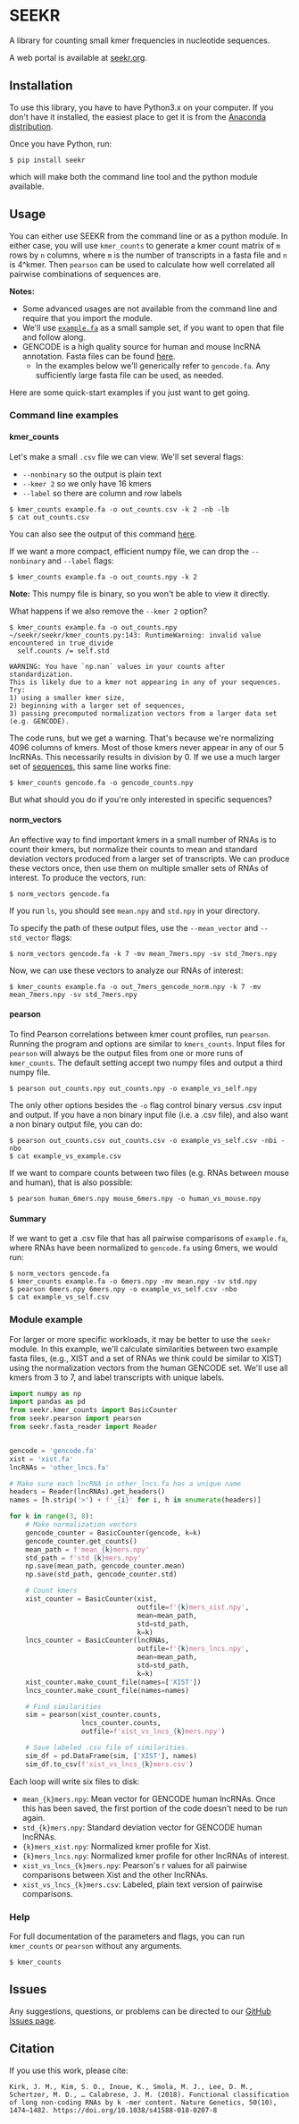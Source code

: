 # SEEKR

A library for counting small kmer frequencies in nucleotide sequences.

A web portal is available at [seekr.org](http://seekr.org).

## Installation

 To use this library, you have to have Python3.x on your computer. 
 If you don't have it installed, the easiest place to get it is from the 
 [Anaconda distribution](https://www.continuum.io/downloads).

 Once you have Python, run:

 ```commandline
 $ pip install seekr
 ```

 which will make both the command line tool and the python module available.

## Usage

You can either use SEEKR from the command line or as a python module. 
In either case, you will use `kmer_counts` to generate a kmer count matrix of `m` rows by `n` columns,
where `m` is the number of transcripts in a fasta file and `n` is 4^kmer. 
Then  `pearson` can be used to calculate how well correlated all pairwise combinations of sequences are.

**Notes:** 

* Some advanced usages are not available from the command line and require that you import the module.
* We'll use [`example.fa`](https://github.com/CalabreseLab/seekr/seekr/tests/data/example.fa) 
as a small sample set,
if you want to open that file and follow along.
* GENCODE is a high quality source for human and mouse lncRNA annotation.
Fasta files can be found [here](https://www.gencodegenes.org/releases/current.html).
  * In the examples below we'll generically refer to `gencode.fa`.
    Any sufficiently large fasta file can be used, as needed.

Here are some quick-start examples if you just want to get going.

### Command line examples

#### kmer_counts

Let's make a small `.csv` file we can view.
We'll set several flags:
* `--nonbinary` so the output is plain text
* `--kmer 2` so we only have 16 kmers
* `--label` so there are column and row labels

```commandline
$ kmer_counts example.fa -o out_counts.csv -k 2 -nb -lb
$ cat out_counts.csv

```

You can also see the output of this command 
[here](https://github.com/CalabreseLab/seekr/seekr/tests/data/example_2mers.csv).


If we want a more compact, efficient numpy file,
we can drop the `--nonbinary` and `--label` flags:

```commandline
$ kmer_counts example.fa -o out_counts.npy -k 2
```

**Note:** This numpy file is binary, so you won't be able to view it directly.

What happens if we also remove the `--kmer 2` option?

```commandline
$ kmer_counts example.fa -o out_counts.npy
~/seekr/seekr/kmer_counts.py:143: RuntimeWarning: invalid value encountered in true_divide
  self.counts /= self.std

WARNING: You have `np.nan` values in your counts after standardization. 
This is likely due to a kmer not appearing in any of your sequences. Try: 
1) using a smaller kmer size, 
2) beginning with a larger set of sequences, 
3) passing precomputed normalization vectors from a larger data set (e.g. GENCODE).

```

The code runs, but we get a warning. 
That's because we're normalizing 4096 columns of kmers.
Most of those kmers never appear in any of our 5 lncRNAs.
This necessarily results in division by 0. 
If we use a much larger set of [sequences](ftp://ftp.ebi.ac.uk/pub/databases/gencode/Gencode_human/release_28/gencode.v28.lncRNA_transcripts.fa.gz), 
this same line works fine:

```commandline
$ kmer_counts gencode.fa -o gencode_counts.npy
```

But what should you do if you're only interested in specific sequences?

#### norm_vectors

An effective way to find important kmers in a small number of RNAs is to
count their kmers, but normalize their counts to mean and 
standard deviation vectors produced from a larger set of transcripts.
We can produce these vectors once, then use them on multiple smaller sets
of RNAs of interest. To produce the vectors, run:

```commandline
$ norm_vectors gencode.fa 
```

If you run `ls`, you should see `mean.npy` and `std.npy` in your directory.

To specify the path of these output files,
use the `--mean_vector` and `--std_vector` flags:

```commandline
$ norm_vectors gencode.fa -k 7 -mv mean_7mers.npy -sv std_7mers.npy
```

Now, we can use these vectors to analyze our RNAs of interest:

```commandline
$ kmer_counts example.fa -o out_7mers_gencode_norm.npy -k 7 -mv mean_7mers.npy -sv std_7mers.npy
```

#### pearson

To find Pearson correlations between kmer count profiles, run `pearson`. 
Running the program and options are similar to `kmers_counts`. 
Input files for `pearson` will always be the output files from 
one or more runs of `kmer_counts`. 
The default setting accept two numpy files and output a third numpy file.

```commandline
$ pearson out_counts.npy out_counts.npy -o example_vs_self.npy
```

The only other options besides the `-o` flag control binary versus .csv input and output. 
If you have a non binary input file (i.e. a .csv file), 
and also want a non binary output file, you can do:

```commandline
$ pearson out_counts.csv out_counts.csv -o example_vs_self.csv -nbi -nbo
$ cat example_vs_example.csv

```

If we want to compare counts between two files 
(e.g. RNAs between mouse and human), 
that is also possible:

```commandline
$ pearson human_6mers.npy mouse_6mers.npy -o human_vs_mouse.npy
```

#### Summary

If we want to get a .csv file that has all pairwise comparisons of `example.fa`,
where RNAs have been normalized to `gencode.fa` using 6mers, we would run:

```commandline
$ norm_vectors gencode.fa
$ kmer_counts example.fa -o 6mers.npy -mv mean.npy -sv std.npy
$ pearson 6mers.npy 6mers.npy -o example_vs_self.csv -nbo
$ cat example_vs_self.csv
```
### Module example

For larger or more specific workloads, it may be better to use the `seekr` module.
In this example, we'll calculate similarities between two example fasta files,
(e.g., XIST and a set of RNAs we think could be similar to XIST)
using the normalization vectors from the human GENCODE set.
We'll use all kmers from 3 to 7, and label transcripts with unique labels.

```python
import numpy as np
import pandas as pd
from seekr.kmer_counts import BasicCounter
from seekr.pearson import pearson
from seekr.fasta_reader import Reader


gencode = 'gencode.fa'
xist = 'xist.fa'
lncRNAs = 'other_lncs.fa'

# Make sure each lncRNA in other_lncs.fa has a unique name
headers = Reader(lncRNAs).get_headers()
names = [h.strip('>') + f'_{i}' for i, h in enumerate(headers)]

for k in range(3, 8):
    # Make normalization vectors
    gencode_counter = BasicCounter(gencode, k=k)
    gencode_counter.get_counts()
    mean_path = f'mean_{k}mers.npy'
    std_path = f'std_{k}mers.npy'
    np.save(mean_path, gencode_counter.mean)
    np.save(std_path, gencode_counter.std)

    # Count kmers
    xist_counter = BasicCounter(xist,
                                outfile=f'{k}mers_xist.npy',
                                mean=mean_path,
                                std=std_path,
                                k=k)
    lncs_counter = BasicCounter(lncRNAs,
                                outfile=f'{k}mers_lncs.npy',
                                mean=mean_path,
                                std=std_path,
                                k=k)
    xist_counter.make_count_file(names=['XIST'])
    lncs_counter.make_count_file(names=names)

    # Find similarities
    sim = pearson(xist_counter.counts,
                  lncs_counter.counts,
                  outfile=f'xist_vs_lncs_{k}mers.npy')

    # Save labeled .csv file of similarities.
    sim_df = pd.DataFrame(sim, ['XIST'], names)
    sim_df.to_csv(f'xist_vs_lncs_{k}mers.csv')

```

Each loop will write six files to disk:

* `mean_{k}mers.npy`: Mean vector for GENCODE human lncRNAs. 
Once this has been saved, the first portion of the code doesn't need to be run again.
* `std_{k}mers.npy`: Standard deviation vector for GENCODE human lncRNAs.
* `{k}mers_xist.npy`: Normalized kmer profile for Xist.
* `{k}mers_lncs.npy`: Normalized kmer profile for other lncRNAs of interest.
* `xist_vs_lncs_{k}mers.npy`: Pearson's r values for all pairwise comparisons between Xist and the other lncRNAs.
* `xist_vs_lncs_{k}mers.csv`: Labeled, plain text version of pairwise comparisons.

### Help

For full documentation of the parameters and flags, you can run `kmer_counts`  or  `pearson` without any arguments.

```
$ kmer_counts
```

## Issues

Any suggestions, questions, or problems can be directed to our 
[GitHub Issues page](https://github.com/CalabreseLab/seekr/issues).

## Citation

If you use this work, please cite:

```
Kirk, J. M., Kim, S. O., Inoue, K., Smola, M. J., Lee, D. M., Schertzer, M. D., … Calabrese, J. M. (2018). Functional classification of long non-coding RNAs by k -mer content. Nature Genetics, 50(10), 1474–1482. https://doi.org/10.1038/s41588-018-0207-8
```
